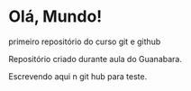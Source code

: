 # Olá, Mundo!
 primeiro repositório do curso git e github

Repositório criado durante aula do Guanabara.

Escrevendo aqui n git hub para teste.
